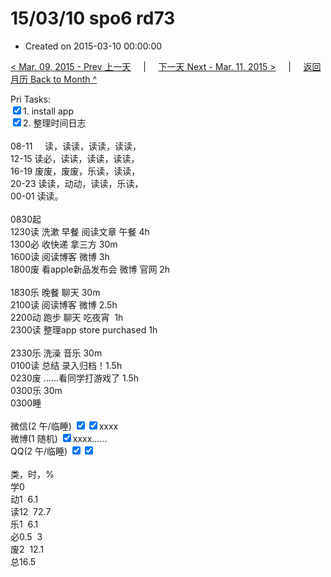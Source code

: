 # 15/03/10 spo6 rd73

- Created on 2015-03-10 00:00:00

[< Mar. 09, 2015 - Prev 上一天](_archived/lifelogs/2015/03/d09.md) &nbsp; &nbsp; | &nbsp; &nbsp; [下一天 Next - Mar. 11, 2015 >](_archived/lifelogs/2015/03/d11.md) &nbsp; &nbsp; |  &nbsp; &nbsp; [返回月历 Back to Month ^](_archived/lifelogs/2015/03/index.md)
<br/><div>Pri Tasks:<br/><input type="checkbox" checked="true"/>1. install app</div><div><input type="checkbox" checked="true"/>2. 整理时间日志<br/><div><br/></div>08-11     读，读读，读读，读读，<br/>12-15 读必，读读，读读，读读，<br/>16-19 废废，废废，乐读，读读，<br/>20-23 读读，动动，读读，乐读，</div><div>00-01 读读。<br/><div><br/></div>0830起<br/>1230读 洗漱 早餐 阅读文章 午餐 4h</div><div>1300必 收快递 拿三方 30m<br/>1600读 阅读博客 微博 3h</div><div>1800废 看apple新品发布会 微博 官网 2h</div><div><br/></div><div>1830乐 晚餐 聊天 30m<br/><div>2100读 阅读博客 微博 2.5h</div><div>2200动 跑步 聊天 吃夜宵  1h</div>2300读 整理app store purchased 1h<br/><br/></div><div>2330乐 洗澡 音乐 30m</div><div>0100读 总结 录入归档！1.5h</div><div>0230废 ……看同学打游戏了 1.5h</div><div>0300乐 30m</div><div>0300睡</div><div><br/>微信(2 午/临睡) <input type="checkbox" checked="true"/><input type="checkbox" checked="true"/>xxxx<br/>微博(1 随机) <input type="checkbox" checked="true"/>xxxx……<br/>QQ(2 午/临睡) <input type="checkbox" checked="true"/><input type="checkbox" checked="true"/><br/><div><br/></div>类，时，%<br/>学0<br/>动1  6.1<br/>读12  72.7<br/>乐1  6.1<br/>必0.5  3<br/>废2  12.1<br/>总16.5</div>
